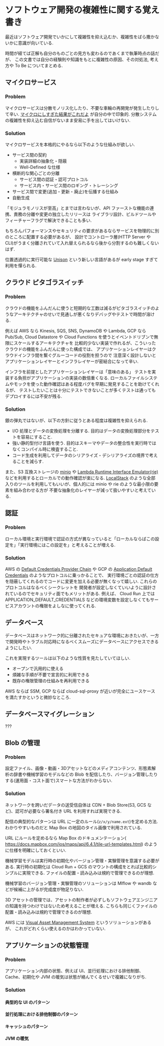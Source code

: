 # ソフトウェア開発の複雑性に関する覚え書き

最近はソフトウェア開発でいかにして複雑性を抑え込むか、複雑性をばら撒かないかに意識が向いている.

時間が経てば正解も自分のものごとの見方も変わるのであくまで執筆時点の話だが、
この文書では自分の経験則や知識をもとに複雑性の原因、その対処法, 考え方や To Be についてまとめる.

## マイクロサービス
### Problem
マイクロサービスは分散モノリス化したり、不要な車輪の再開発が発生したりして辛い.
[マイクロにしすぎた結果がこれだよ](https://www.slideshare.net/slideshow/ss-64839846/64839846) が自分の中で印象的.
分散システムの複雑性を抑え込む自信がないまま安易に手を出してはいけない.

### Solution

マイクロサービスを本格的にやるなら以下のような仕組みが欲しい.

- サービス間の契約
    - 実装詳細の抽象化・隠蔽
    - Well-Defined な仕様
- 横断的な関心ごとの分離
    - サービス間の認証・認可プロトコル
    - サービス内・サービス間のロギング・トレーシング
- サービス間で変更(追加・更新・廃止)を伝播する仕組み
- 自動生成


「モジュラモノリスが至高」とまでは言わないが、API ファーストな機能の連携、責務の分離や変更の独立したリリースは
ライブラリ設計、ビルドツールやフィーチャーフラグで解決できることも多い.

もちろんパフォーマンスやセキュリティの要求があるならサービスを物理的に別のところに配置する必要があるが、
設計でコントローラ層(HTTP Server や CLI)がうまく分離されていて入れ替えられるなら後から分割するのも難しくないはず.

位置透過的に実行可能な [Unison](https://www.unison-lang.org/) という新しい言語があるが early stage すぎて利用を憚られる.

## クラウド ピタゴラスイッチ
### Problem
クラウドの機能をふんだんに使うと短期的な工数は減るがピタゴラスイッチのようなアーキテクチャのせいで見通しが悪くなりデバッグやテストで時間が溶ける.

例えば AWS なら Kinesis, SQS, SNS, DynamoDB や Lambda, GCP なら Pub/Sub, 
Cloud Datastore や Cloud Functions を使うとイベントドリブンで無限にスケールするアーキテクチャを
比較的少ない実装で作れるが、こういったクラウドの機能をふんだんに使った構成では、
アプリケーションレイヤーはクラウドインフラ間を繋ぐグルーコードの役割を担うので
注意深く設計しないとアプリケーションレイヤーとインフラレイヤーが密結合になって辛い.

インフラを前提としたアプリケーションレイヤーは「意味のある」 テストを実装する負担がアプリケーションの実装の数倍重くなる.
ローカルファイルシステムやモックを使った動作確認はある程度バグを早期に発見することを助けてくれるが、
テストしたいことは十分にテストできないことが多くテストは通ってもデプロイするには不安が残る.

### Solution

銀の弾丸ではないが、以下の方針に従うとある程度は複雑性を抑えられる.

- I/O 処理とデータの変換処理を分離する. 目的はデータの変換処理部分をテストを容易にすること.
- 強い静的型付け言語を使う. 目的はスキーマやデータの整合性を実行時ではなくコンパイル時に検査すること.
- コード生成を利用してデータのシリアライズ・デシリアライズの境界で考えることを減らす.

また、S3 互換ストレージの [minio](https://min.io/) や [Lambda Runtime Interface Emulator(rie)](https://github.com/aws/aws-lambda-runtime-interface-emulator)
などを利用するとローカルでの動作確認が楽になる.
[LocalStack](https://www.localstack.cloud/) のような全部入りのツールを利用してもいいが、個人的には minio や rie のような最小限の要素を組み合わせる方が
不要な抽象化のレイヤーが減って扱いやすいと考えている.

## 認証
### Problem
ローカル環境と実行環境で認証の方式が異なっていると「ローカルならばこの設定を」「実行環境にはこの設定を」と考えることが増える.

### Solution
AWS の [Default Credentials Provider Chain](https://docs.aws.amazon.com/sdk-for-java/latest/developer-guide/credentials-chain.html) や
GCP の [Application Default Credentials](https://google.aip.dev/auth/4110) のようなプロトコルに乗っかることで、
実行環境ごとの認証の仕方を隠蔽してくれるのでコードに変更を加える必要が無くなって嬉しい. これらのプロトコルはなるべくシークレットを
開発者が設定しなくていいように設計されているのでセキュリティ面でもメリットがある.
例えば、 Cloud Run 上では APPLICATION_DEFAULT_CREDENTIALS などの環境変数を設定しなくてもサービスアカウントの権限をよしなに使ってくれる.


## データベース
データベースはネットワーク的に分離されたセキュアな環境におきたいが、一方で開発時やトラブル対応時になるべくスムーズにデータベースにアクセスできるようにしたい.

これを実現するツールは以下のような性質を見たしていてほしい.
- オープンで汎用的に使える
- 煩雑な手順が不要で宣言的に利用できる
- 既存の権限管理の仕組みを再利用できる

AWS ならば SSM, GCP ならば cloud-sql-proxy が近いが完全にユースケースを満たすかというと微妙なところ.

## データベースマイグレーション

???

## Blob の管理

### Problem

設定ファイル、画像・動画・3Dアセットなどのメディアコンテンツ、形態素解析の辞書や機械学習のモデルなどの Blob を配信したり、バージョン管理したりする(運用面・コスト面で)スマートな方法がわからない.

### Solution
ネットワークを跨いだデータの送受信自体は CDN + Blob Store(S3, GCS など)、認可が必要なら署名付き URL を利用すれば実現できる.

配信の典型的なパターンは URL に一定のルール(`z/x/y/name.ext`)を定める方法. わかりやすいものだと Map Box の地図のタイル画像で利用されている.

URL にルールを定めるなら Map Box のドキュメンテーション( https://docs.mapbox.com/ios/maps/api/6.4.1/tile-url-templates.html) のように仕様を明確にしておくといい.

機械学習モデルは実行時の初期化やバージョン管理・実験管理を意識する必要がある.
実行時の初期化は Cloud Run + GCS のマウントの構成をとれば比較的シンプルに実現できる.
ファイルの配置・読み込みは規約で管理できるのが理想.

機械学習のバージョン管理・実験管理のソリューションは Mlflow や wandb などが候補に上がるが完成度が物足りない.

3D アセットの管理では、アセットの制作者が必ずしもソフトウェアエンジニアの知識を持つわけではないため考えることが増える.
こちらも同じくファイルの配置・読み込みは規約で管理できるのが理想.

AWS には [Visual Asset Management System](https://github.com/awslabs/visual-asset-management-system) というソリューションがあるが、
これがどれくらい使えるのかはわかっていない.

## アプリケーションの状態管理

### Problem
アプリケーション内部の状態、例えば UI、並行処理における排他制御、Cache、初期化や JVM の暖気は状態が絡んでくるせいで複雑になりがち.

### Solution

#### 典型的な UI のパターン

#### 並行処理における排他制御のパターン

#### キャッシュのパターン

#### JVM の暖気


 
